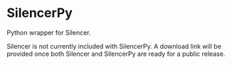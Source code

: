 # SilencerPy
 Python wrapper for Silencer.

Silencer is not currently included with SilencerPy. A download link will be provided once both Silencer and SilencerPy are ready for a public release.
